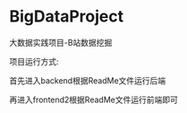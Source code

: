 # BigDataProject
大数据实践项目-B站数据挖掘



项目运行方式:

首先进入backend根据ReadMe文件运行后端

再进入frontend2根据ReadMe文件运行前端即可

